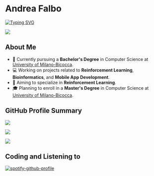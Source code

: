 # Andrea Falbo

<a href="https://git.io/typing-svg"><img src="https://readme-typing-svg.demolab.com?font=Montserrat&duration=2000&pause=&color=F7F6F6&random=false&width=300&height=30&lines=Bachelor's+Degree+Student;AI+%7C+Reinforcement+Learning" alt="Typing SVG" /></a>

<a href="https://github.com/LilQuacky">
    <img src="https://github-stats-alpha.vercel.app/api?username=LilQuacky&cc=22272e&tc=37BCF6&ic=fff&bc=0000">
</a>

## About Me

* 📖 Currently pursuing a **Bachelor's Degree** in Computer Science at [University of Milano-Bicocca](https://www.unimib.it/).
* 💻 Working on projects related to **Reinforcement Learning**, **Bioinformatics**, and **Mobile App Development**.
* 🎯 Aiming to specialize in **Reinforcement Learning**.
* 🎓 Planning to enroll in a **Master's Degree** in Computer Science at [University of Milano-Bicocca](https://www.unimib.it/).


## GitHub Profile Summary

![](http://github-profile-summary-cards.vercel.app/api/cards/profile-details?username=LilQuacky&theme=tokyonight)

![](http://github-profile-summary-cards.vercel.app/api/cards/repos-per-language?username=LilQuacky&theme=tokyonight)

![](http://github-profile-summary-cards.vercel.app/api/cards/productive-time?username=LilQuacky&theme=tokyonight&utcOffset=1)

## Coding and Listening to 
[![spotify-github-profile](https://spotify-github-profile.vercel.app/api/view?uid=21u5wptxwa2zmemsv2q2ja4ia&cover_image=true&theme=novatorem&show_offline=false&background_color=121212&interchange=false&bar_color=2b0b3c&bar_color_cover=true)](https://spotify-github-profile.vercel.app/api/view?uid=21u5wptxwa2zmemsv2q2ja4ia&redirect=true)


